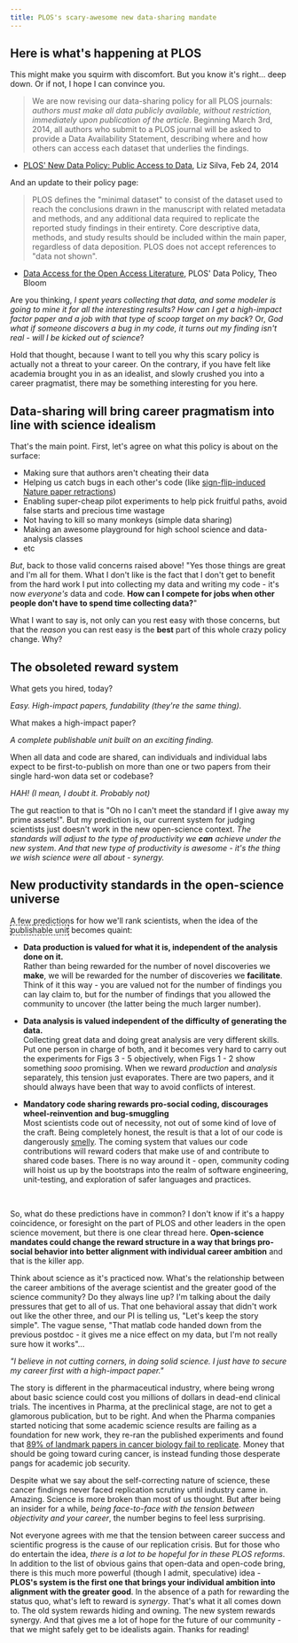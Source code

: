 ```yaml
---
title: PLOS's scary-awesome new data-sharing mandate
---
```


## Here is what's happening at PLOS

This might make you squirm with discomfort. But you know it's right... deep down. Or if not, I hope I can convince you.

> We are now revising our data-sharing policy for all PLOS journals: 
> <em>authors must make all data publicly available, without restriction, 
> immediately upon publication of the article</em>. Beginning March 3rd, 
> 2014, all authors who submit to a PLOS journal will be asked to provide 
> a Data Availability Statement, describing where and how others can access 
> each dataset that underlies the findings.

 - [PLOS' New Data Policy: Public Access to Data](http://blogs.plos.org/everyone/2014/02/24/plos-new-data-policy-public-access-data/), Liz Silva, Feb 24, 2014

And an update to their policy page:

> PLOS defines the "minimal dataset" to consist of the dataset used to reach 
> the conclusions drawn in the manuscript with related metadata and methods, 
> and any additional data required to replicate the reported study findings 
> in their entirety. Core descriptive data, methods, and study results should 
> be included within the main paper, regardless of data deposition. PLOS does 
> not accept references to "data not shown".

 - [Data Access for the Open Access Literature]("http://www.plos.org/data-access-for-the-open-access-literature-ploss-data-policy/), PLOS' Data Policy, Theo Bloom

Are you thinking, *I spent years collecting that data, and some modeler is going to mine it for all the interesting results? How can I get a high-impact factor paper and a job with that type of scoop target on my back*? Or, *God what if someone discovers a bug in my code, it turns out my finding isn't real - will I be kicked out of science*?  

Hold that thought, because I want to tell you why this scary policy is actually not a threat to your career.  On the contrary, if you have felt like academia brought you in as an idealist, and slowly crushed you into a career pragmatist, there may be something interesting for you here.

## Data-sharing will bring career pragmatism into line with science idealism

That's the main point. First, let's agree on what this policy is about on the surface:

 * Making sure that authors aren't cheating their data
 * Helping us catch bugs in each other's code (like [sign-flip-induced Nature paper retractions](http://boscoh.com/protein/a-sign-a-flipped-structure-and-a-scientific-flameout-of-epic-proportions.html))
 * Enabling super-cheap pilot experiments to help pick fruitful paths, avoid false starts and precious time wastage
 * Not having to kill so many monkeys (simple data sharing)
 * Making an awesome playground for high school science and data-analysis classes
 * etc

*But*, back to those valid concerns raised above! &quot;Yes those things are great and I'm all for them. What I don't like is the fact that I don't get to benefit from the hard work I put into collecting my data and writing my code - it's now *everyone's* data and code. <strong>How can I compete for jobs when other people don't have to spend time collecting data?</strong>&quot;

What I want to say is, not only can you rest easy with those concerns, but that the *reason* you can rest easy is the <strong>best</strong> part of this whole crazy policy change. Why?

## The obsoleted reward system

What gets you hired, today? 

*Easy. High-impact papers, fundability (they're the same thing).* 

What makes a high-impact paper? 

*A complete publishable unit built on an exciting finding.* 

When all data and code are shared, can individuals and individual labs expect to be first-to-publish on more than one or two papers from their single hard-won data set or codebase? 

*HAH! (I mean, I doubt it. Probably not)*

The gut reaction to that is &quot;Oh no I can't meet the standard if I give away my prime assets!&quot;. But my prediction is, our current system for judging scientists just doesn't work in the new open-science context. <em>The standards will adjust to the type of productivity we **can** achieve under the new system</em>. *And that new type of productivity is awesome - it's the thing we wish science were all about - synergy.*

## New productivity standards in the open-science universe

A few predictions for how we'll rank scientists, when the idea of the <span style="border:1px;border-color:black;border-style:dashed;">publishable unit</span> becomes quaint:

 * <strong>Data production is valued for what it is, independent of the analysis done on it.</strong> <br/>Rather than being rewarded for the number of novel discoveries we **make**, we will be rewarded for the number of discoveries we **facilitate**. Think of it this way - you are valued not for the number of findings you can lay claim to, but for the number of findings that you allowed the community to uncover (the latter being the much larger number).

 * <strong>Data analysis is valued independent of the difficulty of generating the data.</strong> <br/>Collecting great data and doing great analysis are very different skills. Put one person in charge of both, and it becomes very hard to carry out the experiments for Figs 3 - 5 objectively, when Figs 1 - 2 show something *sooo* promising. When we reward *production* and *analysis* separately, this tension just evaporates. There are two papers, and it should always have been that way to avoid conflicts of interest.

 * <strong>Mandatory code sharing rewards pro-social coding, discourages wheel-reinvention and bug-smuggling</strong> <br/>Most scientists code out of necessity, not out of some kind of love of the craft. Being completely honest, the result is that a lot of our code is dangerously [smelly](http://www.codinghorror.com/blog/2006/05/code-smells.html). The coming system that values our code contributions will reward coders that make use of and contribute to shared code bases. There is no way around it - open, community coding will hoist us up by the bootstraps into the realm of software engineering, unit-testing, and exploration of safer languages and practices.

<br/>

So, what do these predictions have in common? I don't know if it's a happy coincidence, or foresight on the part of PLOS and other leaders in the open science movement, but there is one clear thread here. **Open-science mandates could change the reward structure in a way that brings pro-social behavior into better alignment with individual career ambition** and that is the killer app. 

Think about science as it's practiced now. What's the relationship between the career ambitions of the average scientist and the greater good of the science community? Do they always line up? I'm talking about the daily pressures that get to all of us. That one behavioral assay that didn't work out like the other three, and our PI is telling us, &quot;Let's keep the story simple&quot;. The vague sense, &quot;That matlab code handed down from the previous postdoc - it gives me a nice effect on my data, but I'm not really sure how it works&quot;... 

*"I believe in not cutting corners, in doing solid science. I just have to secure my career first with a high-impact paper."*

The story is different in the pharmaceutical industry, where being wrong about basic science could cost you millions of dollars in dead-end clinical trials. The incentives in Pharma, at the preclinical stage, are not to get a glamorous publication, but to be right. And when the Pharma companies started noticing that some academic science results are failing as a foundation for new work, they re-ran the published experiments and found that [89% of landmark papers in cancer biology fail to replicate](http://www.nature.com/nature/journal/v483/n7391/full/483531a.html). Money that should be going toward curing cancer, is instead funding those desperate pangs for academic job security.

Despite what we say about the self-correcting nature of science, these cancer findings never faced replication scrutiny until industry came in. Amazing. Science is more broken than most of us thought. But after being an insider for a while, *being face-to-face with the tension between objectivity and your career*, the number begins to feel less surprising.

Not everyone agrees with me that the tension between career success and scientific progress is the cause of our replication crisis. But for those who do entertain the idea, *there is a lot to be hopeful for in these PLOS reforms*. In addition to the list of obvious gains that open-data and open-code bring, there is this much more powerful (though I admit, speculative) idea - **PLOS's system is the first one that brings your individual ambition into alignment with the greater good**. In the absence of a path for rewarding the status quo, what's left to reward is *synergy*. That's what it all comes down to. The old system rewards hiding and owning. The new system rewards synergy. And that gives me a lot of hope for the future of our community - that we might safely get to be idealists again. Thanks for reading!
